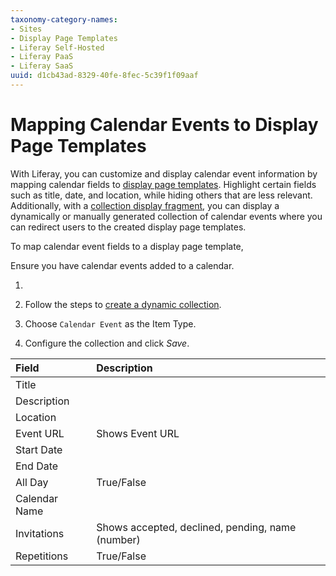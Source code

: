 ```yaml
---
taxonomy-category-names:
- Sites
- Display Page Templates
- Liferay Self-Hosted
- Liferay PaaS
- Liferay SaaS
uuid: d1cb43ad-8329-40fe-8fec-5c39f1f09aaf
---
```


# Mapping Calendar Events to Display Page Templates

With Liferay, you can customize and display calendar event information by mapping calendar fields to [display page templates](../using-display-page-templates.md). Highlight certain fields such as title, date, and location, while hiding others that are less relevant. Additionally, with a [collection display fragment](../collections-and-collection-pages/displaying-collections.md), you can display a dynamically or manually generated collection of calendar events where you can redirect users to the created display page templates.

To map calendar event fields to a display page template,

Ensure you have calendar events added to a calendar.

1. 



1. Follow the steps to [create a dynamic collection](../collections-and-collection-pages/creating-collections.md).

1. Choose `Calendar Event` as the Item Type.

1. Configure the collection and click *Save*.

| Field | Description |
| :--- | :--- |
| Title |  |
| Description |  |
| Location |  |
| Event URL | Shows Event URL |
| Start Date |  |
| End Date |  |
| All Day | True/False |
| Calendar Name |  |
| Invitations | Shows accepted, declined, pending, name (number) |
| Repetitions | True/False |